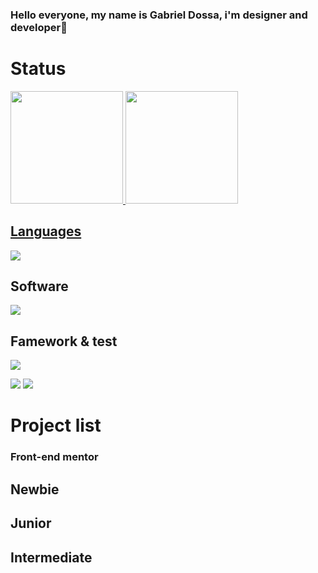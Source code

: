 ### Hello everyone, my name is Gabriel Dossa, i'm designer and developer👋</br>

<h1>Status</h1>
<div>
<a href="https://github.com/seu-usuário-aqui">
<img loading="lazy" height="180em" src="https://github-readme-stats.vercel.app/api/top-langs/?username=gabedossa&layout=compact&langs_count=7&theme=dracula"/>
<img loading="lazy" height="180em" src="https://github-readme-stats.vercel.app/api?username=gabedossa&show_icons=true&theme=dracula&include_all_commits=true&count_private=true"/>
</div>

<h2>Languages</h2>
<p>
  <a href="https://skillicons.dev">
    <img src="https://skillicons.dev/icons?i=html,css,js,ts,java" />
  </a>
</p>
<h2>Software</h2>
<p>
  <a href="https://skillicons.dev">
    <img src="https://skillicons.dev/icons?i=ai,ps,figma,idea,vscode,androidstudio,postgres" />
  </a>
</p>

<h2>Famework & test</h2> 
<p>
  <a href="https://skillicons.dev">
    <img src="https://skillicons.dev/icons?i=jest,react" />
  </a>
</p>

<div>
<a href="https://www.instagram.com/gabriel.dossa.pessoal?igsh=Z3M3NTI3ajl2Zmo5" target="_blank"><img loading="lazy" src="https://img.shields.io/badge/-Instagram-%23E4405F?style=for-the-badge&logo=instagram&logoColor=white" target="_blank"></a>
<a href="https://www.linkedin.com/in/gabriel-vitor-santos-937a97b9" target="_blank"><img loading="lazy" src="https://img.shields.io/badge/-LinkedIn-%230077B5?style=for-the-badge&logo=linkedin&logoColor=white" target="_blank"></a>   
</div>


<h1>Project list</h1>
<h3>Front-end mentor</h3>
<h2>Newbie</h2>
<h2>Junior</h2>
<h2>Intermediate</h2>
